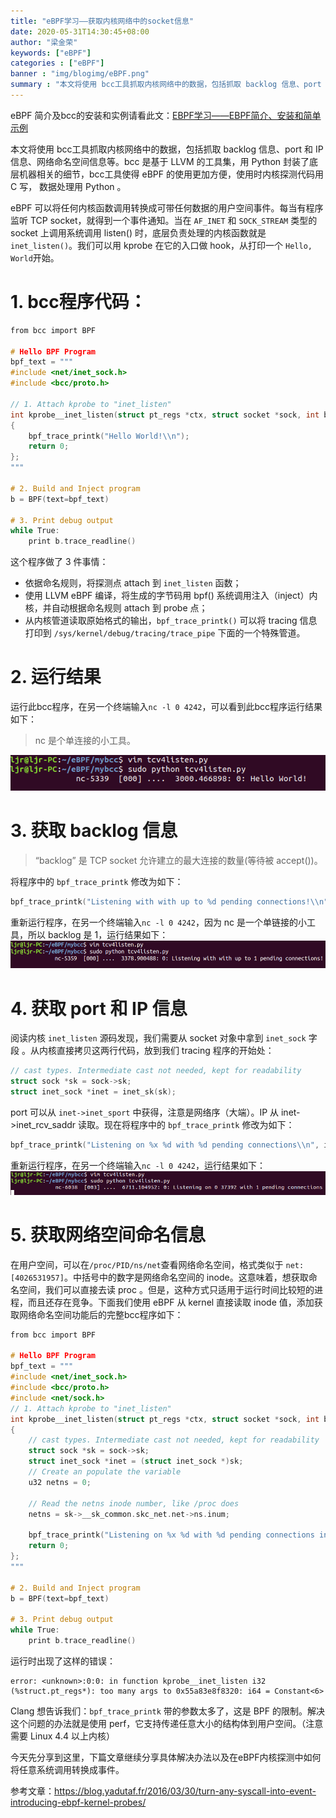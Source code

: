 ```yaml
---
title: "eBPF学习——获取内核网络中的socket信息"
date: 2020-05-31T14:30:45+08:00
author: "梁金荣"
keywords: ["eBPF"]
categories : ["eBPF"]
banner : "img/blogimg/eBPF.png"
summary : "本文将使用 bcc工具抓取内核网络中的数据，包括抓取 backlog 信息、port 和 IP 信息、网络命名空间信息等。bcc 是基于 LLVM 的工具集，用 Python 封装了底层机器相关的细节，bcc工具使得 eBPF 的使用更加方便，使用时内核探测代码用 C 写， 数据处理用 Python 。"
---
```


eBPF 简介及bcc的安装和实例请看此文：[EBPF学习——EBPF简介、安装和简单示例](http://kerneltravel.net/blog/2020/ebpf_ljr_no1/)

本文将使用 bcc工具抓取内核网络中的数据，包括抓取 backlog 信息、port 和 IP 信息、网络命名空间信息等。bcc 是基于 LLVM 的工具集，用 Python 封装了底层机器相关的细节，bcc工具使得 eBPF 的使用更加方便，使用时内核探测代码用 C 写， 数据处理用 Python 。

eBPF 可以将任何内核函数调用转换成可带任何数据的用户空间事件。每当有程序监听 TCP socket，就得到一个事件通知。当在 `AF_INET` 和 `SOCK_STREAM` 类型的 socket 上调用系统调用 listen() 时，底层负责处理的内核函数就是 `inet_listen()`。我们可以用 kprobe 在它的入口做 hook，从打印一个 `Hello, World`开始。

# 1. bcc程序代码：

```c
from bcc import BPF

# Hello BPF Program
bpf_text = """
#include <net/inet_sock.h>
#include <bcc/proto.h>

// 1. Attach kprobe to "inet_listen"
int kprobe__inet_listen(struct pt_regs *ctx, struct socket *sock, int backlog)
{
    bpf_trace_printk("Hello World!\\n");
    return 0;
};
"""

# 2. Build and Inject program
b = BPF(text=bpf_text)

# 3. Print debug output
while True:
    print b.trace_readline()

```
这个程序做了 3 件事情：

- 依据命名规则，将探测点 attach 到 `inet_listen` 函数；
- 使用 LLVM eBPF 编译，将生成的字节码用 bpf() 系统调用注入（inject）内核，并自动根据命名规则 attach 到 probe 点；
- 从内核管道读取原始格式的输出，`bpf_trace_printk()` 可以将 tracing 信息打印到 `/sys/kernel/debug/tracing/trace_pipe` 下面的一个特殊管道。

# 2. 运行结果
运行此bcc程序，在另一个终端输入`nc -l 0 4242`，可以看到此bcc程序运行结果如下：

>nc 是个单连接的小工具。

![](img/1.png)


# 3. 获取 backlog 信息
>“backlog” 是 TCP socket 允许建立的最大连接的数量(等待被 accept())。

将程序中的 `bpf_trace_printk` 修改为如下：
```c
bpf_trace_printk("Listening with with up to %d pending connections!\\n", backlog);
```
重新运行程序，在另一个终端输入`nc -l 0 4242`，因为 nc 是一个单链接的小工具，所以 backlog 是 1，运行结果如下：
![](img/2.png)

# 4. 获取 port 和 IP 信息
阅读内核 `inet_listen` 源码发现，我们需要从 socket 对象中拿到 `inet_sock` 字段 。从内核直接拷贝这两行代码，放到我们 tracing 程序的开始处：
```c
// cast types. Intermediate cast not needed, kept for readability
struct sock *sk = sock->sk;
struct inet_sock *inet = inet_sk(sk);
```
port 可以从 `inet->inet_sport` 中获得，注意是网络序（大端）。IP 从 inet->inet_rcv_saddr 读取。现在将程序中的 `bpf_trace_printk` 修改为如下：
```c
bpf_trace_printk("Listening on %x %d with %d pending connections\\n", inet->inet_rcv_saddr, inet->inet_sport, backlog);
```
重新运行程序，在另一个终端输入`nc -l 0 4242`，运行结果如下：
![](img/3.png)

# 5. 获取网络空间命名信息
在用户空间，可以在` /proc/PID/ns/net `查看网络命名空间，格式类似于 `net:[4026531957]`。中括号中的数字是网络命名空间的 inode。这意味着，想获取命名空间，我们可以直接去读 proc 。但是，这种方式只适用于运行时间比较短的进程，而且还存在竞争。下面我们使用 eBPF 从 kernel 直接读取 inode 值，添加获取网络命名空间功能后的完整bcc程序如下：
```c
from bcc import BPF

# Hello BPF Program
bpf_text = """
#include <net/inet_sock.h>
#include <bcc/proto.h>
#include <net/sock.h>
// 1. Attach kprobe to "inet_listen"
int kprobe__inet_listen(struct pt_regs *ctx, struct socket *sock, int backlog)
{
    // cast types. Intermediate cast not needed, kept for readability
    struct sock *sk = sock->sk;
    struct inet_sock *inet = (struct inet_sock *)sk;
    // Create an populate the variable
	u32 netns = 0;

	// Read the netns inode number, like /proc does
	netns = sk->__sk_common.skc_net.net->ns.inum;

    bpf_trace_printk("Listening on %x %d with %d pending connections in container %d \\n", inet->inet_rcv_saddr, inet->inet_sport, backlog, netns);
    return 0;
};
"""

# 2. Build and Inject program
b = BPF(text=bpf_text)

# 3. Print debug output
while True:
    print b.trace_readline()


```
运行时出现了这样的错误：
```
error: <unknown>:0:0: in function kprobe__inet_listen i32 (%struct.pt_regs*): too many args to 0x55a83e8f8320: i64 = Constant<6>
```
Clang 想告诉我们：`bpf_trace_printk` 带的参数太多了，这是 BPF 的限制。解决这个问题的办法就是使用 perf，它支持传递任意大小的结构体到用户空间。（注意需要 Linux 4.4 以上内核）

今天先分享到这里，下篇文章继续分享具体解决办法以及在eBPF内核探测中如何将任意系统调用转换成事件。

参考文章：https://blog.yadutaf.fr/2016/03/30/turn-any-syscall-into-event-introducing-ebpf-kernel-probes/

